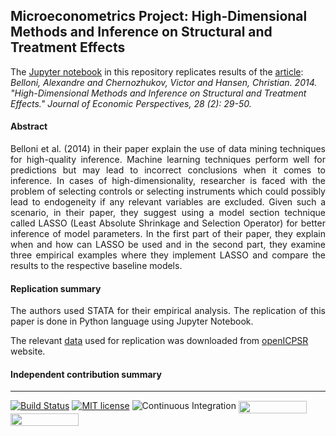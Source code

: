 ## Microeconometrics Project: High-Dimensional Methods and Inference on Structural and Treatment Effects
The [Jupyter notebook](https://github.com/HumanCapitalAnalysis/microeconometrics-course-project-satwikav/blob/master/Satwika_project.ipynb) in this repository replicates results of the [article](https://www.aeaweb.org/articles?id=10.1257/jep.28.2.29): 
*Belloni, Alexandre and Chernozhukov, Victor and Hansen, Christian. 2014. "High-Dimensional Methods and Inference on Structural and Treatment Effects." Journal of Economic Perspectives, 28 (2): 29-50.*
#### **Abstract**
<p align="justify">
Belloni et al. (2014) in their paper explain the use of data mining techniques for high-quality inference. Machine learning techniques perform well for predictions but may lead to incorrect conclusions when it comes to inference. In cases of high-dimensionality, researcher is faced with the problem of selecting controls or selecting instruments which could possibly lead to endogeneity if any relevant variables are excluded.  Given such a scenario, in their paper, they suggest using a model section technique called LASSO (Least Absolute Shrinkage and Selection Operator) for better inference of model parameters. In the first part of their paper, they explain when and how can LASSO be used and in the second part, they examine three empirical examples where they implement LASSO and compare the results to the respective baseline models.
</p>

#### **Replication summary**
<p align="justify">
The authors used STATA for their empirical analysis. The replication of this paper is done in Python language using Jupyter Notebook. 
  
The relevant [data](https://github.com/HumanCapitalAnalysis/microeconometrics-course-project-satwikav/tree/master/data) used for replication was downloaded from [openICPSR](https://www.openicpsr.org/openicpsr/project/113924/version/V1/view) website.
</p>

#### **Independent contribution summary**

---
[![Build Status](https://travis-ci.org/HumanCapitalAnalysis/microeconometrics-course-project-satwikav.svg?branch=master)](https://travis-ci.org/HumanCapitalAnalysis/microeconometrics-course-project-satwikav) [![MIT license](http://img.shields.io/badge/license-MIT-brightgreen.svg)](https://github.com/HumanCapitalAnalysis/microeconometrics-course-project-satwikav/blob/master/LICENSE) ![Continuous Integration](https://github.com/HumanCapitalAnalysis/microeconometrics-course-project-satwikav/workflows/Continuous%20Integration/badge.svg)
<a href="https://nbviewer.jupyter.org/github/HumanCapitalAnalysis/microeconometrics-course-project-satwikav/blob/master/dummy.ipynb"
   target="_parent">
   <img align="center"
  src="https://raw.githubusercontent.com/jupyter/design/master/logos/Badges/nbviewer_badge.png"
      width="109" height="20">
</a>
<a href="https://mybinder.org/v2/gh/HumanCapitalAnalysis/microeconometrics-course-project-satwikav/master?filepath=dummy.ipynb"
    target="_parent">
    <img align="center"
       src="https://mybinder.org/badge_logo.svg"
       width="109" height="20">
</a>


